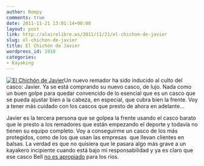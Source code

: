 ```yaml
---
author: Rompy
comments: true
date: 2011-11-21 13:01:14+00:00
layout: post
link: http://alairelibre.ws/2011/11/21/el-chichon-de-javier
slug: el-chichon-de-javier
title: El Chichón de Javier
wordpress_id: 1910
categories:
- Kayaking
---
```


[![El Chichón de Javier](http://alairelibre.ws/wp-content/uploads/2011/11/340915_10150464998068156_506108155_10178364_1917687206_o-640x426.jpg)](http://alairelibre.ws/wp-content/uploads/2011/11/340915_10150464998068156_506108155_10178364_1917687206_o.jpg)Un nuevo remador ha sido inducido al culto del casco: Javier. Ya se está comprando su nuevo casco, de lujo. Nada como un buen golpe para quedar convencido de lo esencial que es un casco que se pueda ajustar bien a la cabeza, en especial, que cubra bien la frente. Voy a tener más cuidado con los cascos que presto de ahora en adelante...

Javier es la tercera persona que se golpea la frente usando el casco barato que le presto a los remadores que están empezando el deporte y todavía no tienen su equipo completo. Voy a conseguirme un casco de los más protegidos, como de los que usan las empresas  que llevan clientes en balsas. La verdad es que no quisiera que le pasara algo más grave a un kayakero incipiente cuando está bajo mi responsabilidad y ya es claro que ese casco Bell [no es apropiado](http://alairelibre.ws/2008/09/30/cascos-para-kayak) para los ríos.
